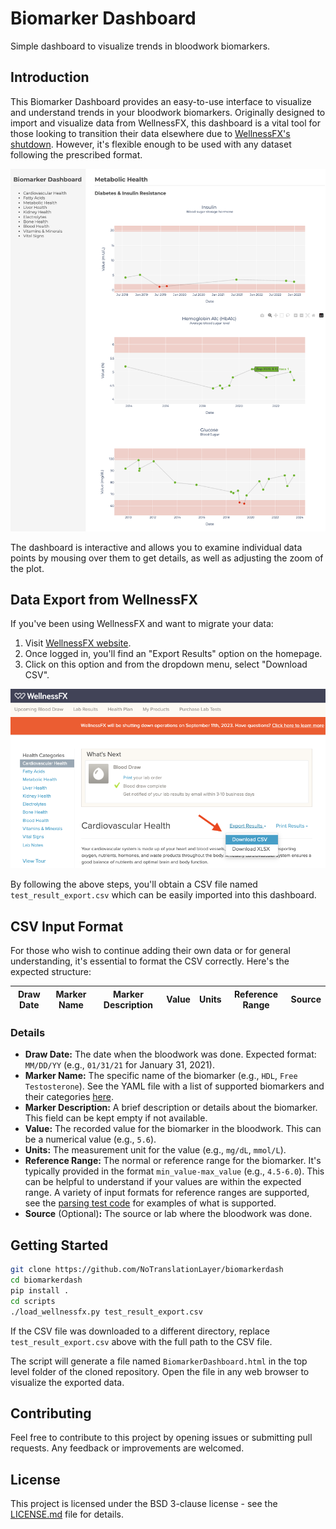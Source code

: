 # Biomarker Dashboard
Simple dashboard to visualize trends in bloodwork biomarkers.

## Introduction
This Biomarker Dashboard provides an easy-to-use interface to visualize and understand trends in your bloodwork biomarkers. Originally designed to import and visualize data from WellnessFX, this dashboard is a vital tool for those looking to transition their data elsewhere due to [WellnessFX's shutdown](https://www.wellnessfx.com/faqs/thorne-transition). However, it's flexible enough to be used with any dataset following the prescribed format.

![Example Biomarker Dashboard page](./assets/dashboard_example.png)

The dashboard is interactive and allows you to examine individual data points by mousing over them to get details, as well as adjusting the zoom of the plot. 



## Data Export from WellnessFX
If you've been using WellnessFX and want to migrate your data:

1. Visit [WellnessFX website](https://www.wellnessfx.com/).
2. Once logged in, you'll find an "Export Results" option on the homepage.
3. Click on this option and from the dropdown menu, select "Download CSV".


![How to export CSV from WellnessFX](./assets/wellnessfx_export.png)


By following the above steps, you'll obtain a CSV file named `test_result_export.csv` which can be easily imported into this dashboard.

## CSV Input Format
For those who wish to continue adding their own data or for general understanding, it's essential to format the CSV correctly. Here's the expected structure:

| Draw Date | Marker Name | Marker Description | Value | Units | Reference Range | Source | 
|-----------|-------------|--------------------|-------|-------|-----------------|--------|

### Details

- **Draw Date:** The date when the bloodwork was done. Expected format: `MM/DD/YY` (e.g., `01/31/21` for January 31, 2021).
- **Marker Name:** The specific name of the biomarker (e.g., `HDL`, `Free Testosterone`). See the YAML file with a list of supported biomarkers and their categories [here](categories.yaml).
- **Marker Description:** A brief description or details about the biomarker. This field can be kept empty if not available.
- **Value:** The recorded value for the biomarker in the bloodwork. This can be a numerical value (e.g., `5.6`).
- **Units:** The measurement unit for the value (e.g., `mg/dL`, `mmol/L`).
- **Reference Range:** The normal or reference range for the biomarker. It's typically provided in the format `min_value-max_value` (e.g., `4.5-6.0`). This can be helpful to understand if your values are within the expected range. A variety of input formats for reference ranges are supported, see the [parsing test code](tests/test_parse_reference_range.py) for examples of what is supported.
- **Source** (Optional)**:** The source or lab where the bloodwork was done.

## Getting Started

```bash
git clone https://github.com/NoTranslationLayer/biomarkerdash
cd biomarkerdash
pip install .
cd scripts
./load_wellnessfx.py test_result_export.csv
```

If the CSV file was downloaded to a different directory, replace `test_result_export.csv` above with the full path to the CSV file.

The script will generate a file named `BiomarkerDashboard.html` in the top level folder of the cloned repository. Open the file in any web browser to visualize the exported data.


## Contributing
Feel free to contribute to this project by opening issues or submitting pull requests. Any feedback or improvements are welcomed.

## License
This project is licensed under the BSD 3-clause license - see the [LICENSE.md](LICENSE.md) file for details.